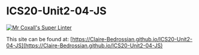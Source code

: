 # ICS20-Unit2-04-JS

[![Mr Coxall's Super Linter](https://github.com/Claire-Bedrossian/ICS20-Unit2-04-JS/workflows/Mr%20Coxall's%20Super%20Linter/badge.svg)](https://github.com/Claire-Bedrossian/ICS20-Unit2-04-JS/actions/)

This site can be found at: [https://Claire-Bedrossian.github.io/ICS20-Unit2-04-JS](https://Claire-Bedrossian.github.io/ICS20-Unit2-04-JS)
